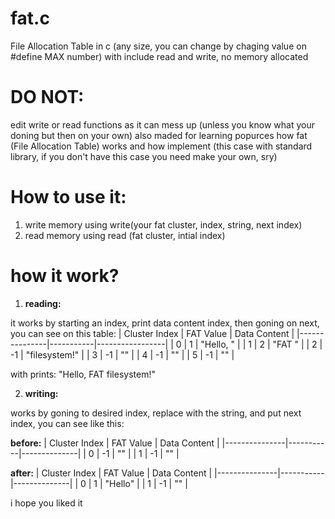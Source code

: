 # fat.c
File Allocation Table in c (any size, you can change by chaging value on #define MAX number) with include read and write, no memory allocated

# DO NOT:
edit write or read functions as it can mess up (unless you know what your doning but then on your own)
also maded for learning popurces how fat (File Allocation Table) works and how implement (this case with standard library, if you don't have this case you need make your own, sry)

# How to use it:

1. write memory using write(your fat cluster, index, string, next index)
2. read memory using read (fat cluster, intial index)

# how it work?
1. **reading:**

it works by starting an index, print data content index, then goning on next, you can see on this table:
| Cluster Index | FAT Value | Data Content    |
|---------------|-----------|-----------------|
|       0       |     1     | "Hello, "       |
|       1       |     2     | "FAT "          |
|       2       |    -1     | "filesystem!"   |
|       3       |    -1     | ""              |
|       4       |    -1     | ""              |
|       5       |    -1     | ""              |

with prints:
"Hello, FAT filesystem!"

2. **writing:**

works by  goning to desired index, replace with the string, and put next index, you can see like this:

**before:**
| Cluster Index | FAT Value | Data Content |
|---------------|-----------|--------------|
|       0       |    -1     |      ""      |
|       1       |    -1     |      ""      |

            
**after:** 
| Cluster Index | FAT Value | Data Content |
|---------------|-----------|--------------|
|       0       |     1     |   "Hello"    |
|       1       |    -1     |      ""      |



i hope you liked it
